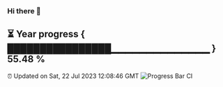 ### Hi there 👋
⏳ Year progress { ████████████████▁▁▁▁▁▁▁▁▁▁▁▁▁▁ } 55.48 %
---
⏰ Updated on Sat, 22 Jul 2023 12:08:46 GMT
![Progress Bar CI](https://github.com/Moyi321/Moyi321/workflows/Progress%20Bar%20CI/badge.svg)
